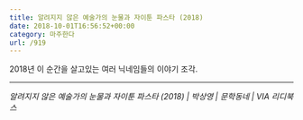 ```yaml
---
title: 알려지지 않은 예술가의 눈물과 자이툰 파스타 (2018)
date: 2018-10-01T16:56:52+00:00
category: 마주한다
url: /919
---
```


2018년 이 순간을 살고있는 여러 닉네임들의 이야기 조각.

---

_알려지지 않은 예술가의 눈물과 자이툰 파스타 (2018) | 박상영 | 문학동네 | VIA 리디북스_
